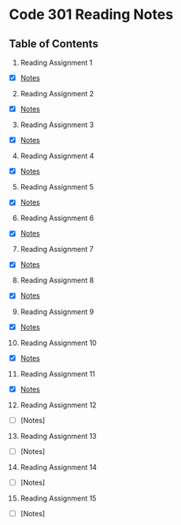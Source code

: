 # Code 301 Reading Notes

## Table of Contents

1. Reading Assignment 1
- [x] [Notes](https://github.com/myerstina515/reading-notes/blob/master/301/class-01.md)
2. Reading Assignment 2
- [x] [Notes](https://github.com/myerstina515/reading-notes/blob/master/301/class-02.md)
3. Reading Assignment 3 
- [x] [Notes](https://github.com/myerstina515/reading-notes/blob/master/301/class-03.md)
4. Reading Assignment 4
- [x] [Notes](https://github.com/myerstina515/reading-notes/blob/master/301/class-04.md)
5. Reading Assignment 5
- [x] [Notes](https://github.com/myerstina515/reading-notes/blob/master/301/class-05.md)
6. Reading Assignment 6
- [x] [Notes](https://github.com/myerstina515/reading-notes/blob/master/301/class-06.md)
7. Reading Assignment 7
- [x] [Notes](https://github.com/myerstina515/reading-notes/blob/master/301/class-07.md)
8. Reading Assignment 8
- [x] [Notes](https://github.com/myerstina515/reading-notes/blob/master/301/class-08.md)
9. Reading Assignment 9
- [x] [Notes](https://github.com/myerstina515/reading-notes/blob/master/301/class-09.md)
10. Reading Assignment 10
- [x] [Notes](https://github.com/myerstina515/reading-notes/blob/master/301/class-10.md)
11. Reading Assignment 11 
- [x] [Notes](https://github.com/myerstina515/reading-notes/blob/master/301/class-11.md)
12. Reading Assignment 12
- [ ] [Notes]
13. Reading Assignment 13
- [ ] [Notes]
14. Reading Assignment 14
- [ ] [Notes]
15. Reading Assignment 15
- [ ] [Notes]
